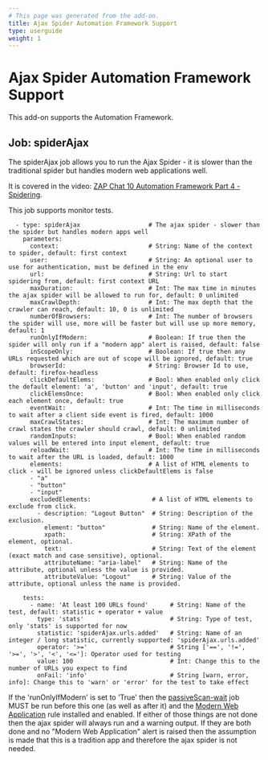 ```yaml
---
# This page was generated from the add-on.
title: Ajax Spider Automation Framework Support
type: userguide
weight: 1
---
```


# Ajax Spider Automation Framework Support

This add-on supports the Automation Framework.

## Job: spiderAjax

The spiderAjax job allows you to run the Ajax Spider - it is slower than the traditional spider but handles modern web applications well.

It is covered in the video: [ZAP Chat 10 Automation Framework Part 4 - Spidering](https://youtu.be/WivoyVerBCo).

This job supports monitor tests.

```
  - type: spiderAjax                   # The ajax spider - slower than the spider but handles modern apps well
    parameters:
      context:                         # String: Name of the context to spider, default: first context
      user:                            # String: An optional user to use for authentication, must be defined in the env
      url:                             # String: Url to start spidering from, default: first context URL
      maxDuration:                     # Int: The max time in minutes the ajax spider will be allowed to run for, default: 0 unlimited
      maxCrawlDepth:                   # Int: The max depth that the crawler can reach, default: 10, 0 is unlimited
      numberOfBrowsers:                # Int: The number of browsers the spider will use, more will be faster but will use up more memory, default: 1
      runOnlyIfModern:                 # Boolean: If true then the spider will only run if a "modern app" alert is raised, default: false
      inScopeOnly:                     # Boolean: If true then any URLs requested which are out of scope will be ignored, default: true
      browserId:                       # String: Browser Id to use, default: firefox-headless
      clickDefaultElems:               # Bool: When enabled only click the default element: 'a', 'button' and 'input', default: true
      clickElemsOnce:                  # Bool: When enabled only click each element once, default: true
      eventWait:                       # Int: The time in milliseconds to wait after a client side event is fired, default: 1000
      maxCrawlStates:                  # Int: The maximum number of crawl states the crawler should crawl, default: 0 unlimited
      randomInputs:                    # Bool: When enabled random values will be entered into input element, default: true
      reloadWait:                      # Int: The time in milliseconds to wait after the URL is loaded, default: 1000
      elements:                        # A list of HTML elements to click - will be ignored unless clickDefaultElems is false
      - "a"
      - "button"
      - "input"
      excludedElements:                 # A list of HTML elements to exclude from click.
        - description: "Logout Button"  # String: Description of the exclusion.
          element: "button"             # String: Name of the element.
          xpath:                        # String: XPath of the element, optional.
          text:                         # String: Text of the element (exact match and case sensitive), optional.
          attributeName: "aria-label"   # String: Name of the attribute, optional unless the value is provided.
          attributeValue: "Logout"      # String: Value of the attribute, optional unless the name is provided.
      
    tests:
      - name: 'At least 100 URLs found'      # String: Name of the test, default: statistic + operator + value
        type: 'stats'                        # String: Type of test, only 'stats' is supported for now
        statistic: 'spiderAjax.urls.added'   # String: Name of an integer / long statistic, currently supported: 'spiderAjax.urls.added'
        operator: '>='                       # String ['==', '!=', '>=', '>', '<', '<=']: Operator used for testing
        value: 100                           # Int: Change this to the number of URLs you expect to find
        onFail: 'info'                       # String [warn, error, info]: Change this to 'warn' or 'error' for the test to take effect
```

If the 'runOnlyIfModern' is set to 'True' then the [passiveScan-wait](/docs/desktop/addons/automation-framework/job-pscanwait/) job MUST be run before this one (as well as after it) and the [Modern Web Application](/docs/alerts/10109/) rule installed and enabled. If either of those things are not done then the ajax spider will always run and a warning output. If they are both done and no "Modern Web Application" alert is raised then the assumption is made that this is a tradition app and therefore the ajax spider is not needed.
